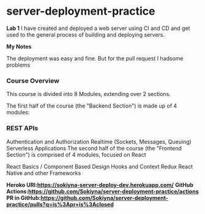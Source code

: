 # server-deployment-practice


**Lab 1**
I have created and deployed a web server using CI and CD and get used to the general process of building and deploying servers. 


**My Notes**

The deployment was easy and fine. But for the pull request I hadsome problems 

### Course Overview
This course is divided into 8 Modules, extending over 2 sections.

The first half of the course (the "Backend Section") is made up of 4 modules:

### REST APIs
Authentication and Authorization
Realtime (Sockets, Messages, Queuing)
Serverless Applications
The second half of the course (the "Frontend Section") is comprised of 4 modules, focused on React

React Basics / Component Based Design
Hooks and Context
Redux
React Native and other Frameworks

**Heroko URl:https://sokiyna-server-deploy-dev.herokuapp.com/** 
**GitHub Actions:https://github.com/Sokiyna/server-deployment-practice/actions**
**PR in GitHub:https://github.com/Sokiyna/server-deployment-practice/pulls?q=is%3Apr+is%3Aclosed**


